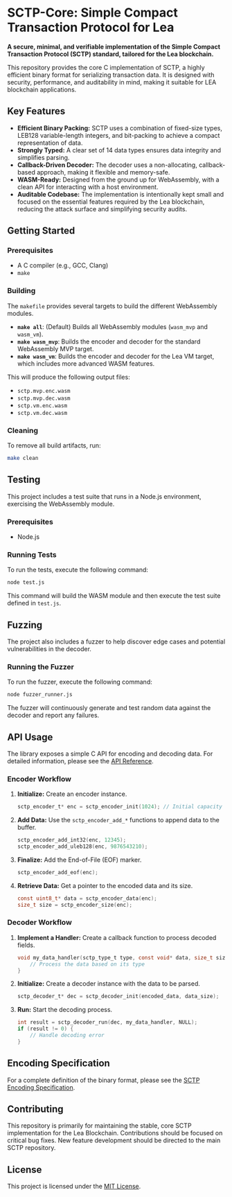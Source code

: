 # SCTP-Core: Simple Compact Transaction Protocol for Lea

**A secure, minimal, and verifiable implementation of the Simple Compact Transaction Protocol (SCTP) standard, tailored for the Lea blockchain.**

This repository provides the core C implementation of SCTP, a highly efficient binary format for serializing transaction data. It is designed with security, performance, and auditability in mind, making it suitable for LEA blockchain applications.

## Key Features

*   **Efficient Binary Packing:** SCTP uses a combination of fixed-size types, LEB128 variable-length integers, and bit-packing to achieve a compact representation of data.
*   **Strongly Typed:** A clear set of 14 data types ensures data integrity and simplifies parsing.
*   **Callback-Driven Decoder:** The decoder uses a non-allocating, callback-based approach, making it flexible and memory-safe.
*   **WASM-Ready:** Designed from the ground up for WebAssembly, with a clean API for interacting with a host environment.
*   **Auditable Codebase:** The implementation is intentionally kept small and focused on the essential features required by the Lea blockchain, reducing the attack surface and simplifying security audits.

## Getting Started

### Prerequisites

*   A C compiler (e.g., GCC, Clang)
*   `make`

### Building

The `makefile` provides several targets to build the different WebAssembly modules.

*   **`make all`**: (Default) Builds all WebAssembly modules (`wasm_mvp` and `wasm_vm`).
*   **`make wasm_mvp`**: Builds the encoder and decoder for the standard WebAssembly MVP target.
*   **`make wasm_vm`**: Builds the encoder and decoder for the Lea VM target, which includes more advanced WASM features.

This will produce the following output files:
*   `sctp.mvp.enc.wasm`
*   `sctp.mvp.dec.wasm`
*   `sctp.vm.enc.wasm`
*   `sctp.vm.dec.wasm`

### Cleaning

To remove all build artifacts, run:
```bash
make clean
```

## Testing

This project includes a test suite that runs in a Node.js environment, exercising the WebAssembly module.

### Prerequisites

*   Node.js

### Running Tests

To run the tests, execute the following command:
```bash
node test.js
```
This command will build the WASM module and then execute the test suite defined in `test.js`.

## Fuzzing

The project also includes a fuzzer to help discover edge cases and potential vulnerabilities in the decoder.

### Running the Fuzzer

To run the fuzzer, execute the following command:
```bash
node fuzzer_runner.js
```

The fuzzer will continuously generate and test random data against the decoder and report any failures.

## API Usage

The library exposes a simple C API for encoding and decoding data. For detailed information, please see the [API Reference](./api_reference.md).

### Encoder Workflow

1.  **Initialize:** Create an encoder instance.
    ```c
    sctp_encoder_t* enc = sctp_encoder_init(1024); // Initial capacity of 1KB
    ```
2.  **Add Data:** Use the `sctp_encoder_add_*` functions to append data to the buffer.
    ```c
    sctp_encoder_add_int32(enc, 12345);
    sctp_encoder_add_uleb128(enc, 9876543210);
    ```
3.  **Finalize:** Add the End-of-File (EOF) marker.
    ```c
    sctp_encoder_add_eof(enc);
    ```
4.  **Retrieve Data:** Get a pointer to the encoded data and its size.
    ```c
    const uint8_t* data = sctp_encoder_data(enc);
    size_t size = sctp_encoder_size(enc);
    ```

### Decoder Workflow

1.  **Implement a Handler:** Create a callback function to process decoded fields.
    ```c
    void my_data_handler(sctp_type_t type, const void* data, size_t size, void* user_context) {
        // Process the data based on its type
    }
    ```
2.  **Initialize:** Create a decoder instance with the data to be parsed.
    ```c
    sctp_decoder_t* dec = sctp_decoder_init(encoded_data, data_size);
    ```
3.  **Run:** Start the decoding process.
    ```c
    int result = sctp_decoder_run(dec, my_data_handler, NULL);
    if (result != 0) {
        // Handle decoding error
    }
    ```

## Encoding Specification

For a complete definition of the binary format, please see the [SCTP Encoding Specification](./sctp_encoding.md).

## Contributing

This repository is primarily for maintaining the stable, core SCTP implementation for the Lea Blockchain. Contributions should be focused on critical bug fixes. New feature development should be directed to the main SCTP repository.

## License

This project is licensed under the [MIT License](./LICENSE).
